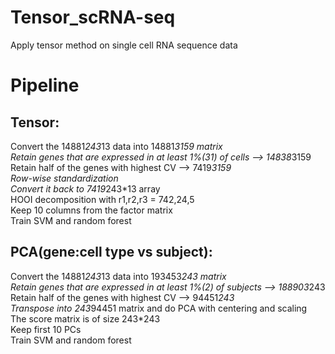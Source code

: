 # Tensor_scRNA-seq   
Apply tensor method on single cell RNA sequence data   

# Pipeline   
## Tensor:  
Convert the 14881*243*13 data into 14881*3159 matrix   
Retain genes that are expressed in at least 1%(31) of cells —> 14838*3159   
Retain half of the genes with highest CV —> 7419*3159   
Row-wise standardization   
Convert it back to 7419*243*13 array   
HOOI decomposition with r1,r2,r3 = 742,24,5   
Keep 10 columns from the factor matrix   
Train SVM and random forest   

## PCA(gene:cell type vs subject):   
Convert the  14881*243*13 data into 193453*243 matrix   
Retain genes that are expressed in at least 1%(2) of subjects —> 188903*243   
Retain half of the genes with highest CV —> 94451*243   
Transpose into 243*94451 matrix and do PCA with centering and scaling   
The score matrix is of size 243*243   
Keep first 10 PCs   
Train SVM and random forest         
